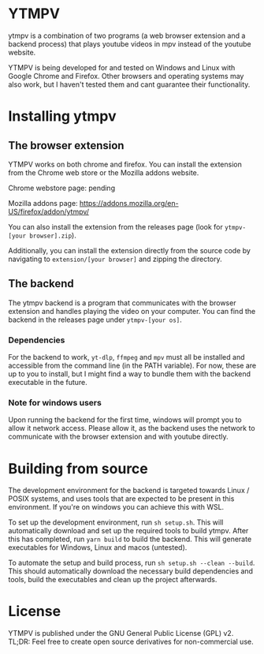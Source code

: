 # YTMPV
ytmpv is a combination of two programs (a web browser extension and a backend process) that plays youtube videos in mpv instead of the youtube website.

YTMPV is being developed for and tested on Windows and Linux with Google Chrome and Firefox. Other browsers and operating systems may also work, but I haven't tested them and cant guarantee their functionality.
# Installing ytmpv
## The browser extension
YTMPV works on both chrome and firefox. You can install the extension from the Chrome web store or the Mozilla addons website.

Chrome webstore page: pending

Mozilla addons page: https://addons.mozilla.org/en-US/firefox/addon/ytmpv/

You can also install the extension from the releases page (look for `ytmpv-[your browser].zip`).

Additionally, you can install the extension directly from the source code by navigating to `extension/[your browser]` and zipping the directory.
## The backend
The ytmpv backend is a program that communicates with the browser extension and handles playing the video on your computer. You can find the backend in the releases page under `ytmpv-[your os]`.
### Dependencies

For the backend to work, `yt-dlp`, `ffmpeg` and `mpv` must all be installed and accessible from the command line (in the PATH variable). For now, these are up to you to install, but I might find a way to bundle them with the backend executable in the future.
### Note for windows users
Upon running the backend for the first time, windows will prompt you to allow it network access. Please allow it, as the backend uses the network to communicate with the browser extension and with youtube directly.
# Building from source
The development environment for the backend is targeted towards Linux / POSIX systems, and uses tools that are expected to be present in this environment. If you're on windows you can achieve this with WSL.

To set up the development environment, run `sh setup.sh`. This will automatically download and set up the required tools to build ytmpv. After this has completed, run `yarn build` to build the backend. This will generate executables for Windows, Linux and macos (untested).

To automate the setup and build process, run `sh setup.sh --clean --build`. This should automatically download the necessary build dependencies and tools, build the executables and clean up the project afterwards.
# License
YTMPV is published under the GNU General Public License (GPL) v2. TL;DR: Feel free to create open source derivatives for non-commercial use.